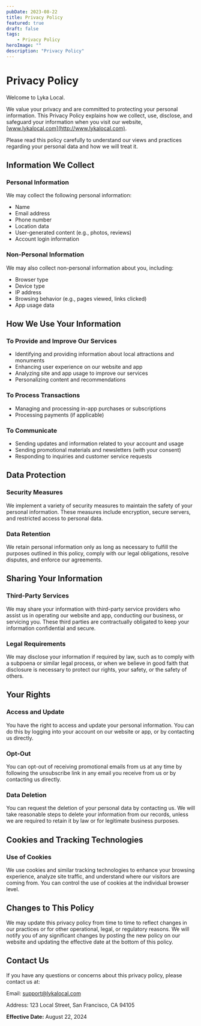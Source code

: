 ```yaml
---
pubDate: 2023-08-22
title: Privacy Policy
featured: true
draft: false
tags:
    - Privacy Policy 
heroImage: ""
description: "Privacy Policy"
---
```


# Privacy Policy

Welcome to Lyka Local.

We value your privacy and are committed to protecting your personal information. This Privacy Policy explains how we collect, use, disclose, and safeguard your information when you visit our website, [www.lykalocal.com](http://www.lykalocal.com).

Please read this policy carefully to understand our views and practices regarding your personal data and how we will treat it.

## Information We Collect

### Personal Information

We may collect the following personal information:

- Name
- Email address
- Phone number
- Location data
- User-generated content (e.g., photos, reviews)
- Account login information

### Non-Personal Information

We may also collect non-personal information about you, including:

- Browser type
- Device type
- IP address
- Browsing behavior (e.g., pages viewed, links clicked)
- App usage data

## How We Use Your Information

### To Provide and Improve Our Services

- Identifying and providing information about local attractions and monuments
- Enhancing user experience on our website and app
- Analyzing site and app usage to improve our services
- Personalizing content and recommendations

### To Process Transactions

- Managing and processing in-app purchases or subscriptions
- Processing payments (if applicable)

### To Communicate

- Sending updates and information related to your account and usage
- Sending promotional materials and newsletters (with your consent)
- Responding to inquiries and customer service requests

## Data Protection

### Security Measures

We implement a variety of security measures to maintain the safety of your personal information. These measures include encryption, secure servers, and restricted access to personal data.

### Data Retention

We retain personal information only as long as necessary to fulfill the purposes outlined in this policy, comply with our legal obligations, resolve disputes, and enforce our agreements.

## Sharing Your Information

### Third-Party Services

We may share your information with third-party service providers who assist us in operating our website and app, conducting our business, or servicing you. These third parties are contractually obligated to keep your information confidential and secure.

### Legal Requirements

We may disclose your information if required by law, such as to comply with a subpoena or similar legal process, or when we believe in good faith that disclosure is necessary to protect our rights, your safety, or the safety of others.

## Your Rights

### Access and Update

You have the right to access and update your personal information. You can do this by logging into your account on our website or app, or by contacting us directly.

### Opt-Out

You can opt-out of receiving promotional emails from us at any time by following the unsubscribe link in any email you receive from us or by contacting us directly.

### Data Deletion

You can request the deletion of your personal data by contacting us. We will take reasonable steps to delete your information from our records, unless we are required to retain it by law or for legitimate business purposes.

## Cookies and Tracking Technologies

### Use of Cookies

We use cookies and similar tracking technologies to enhance your browsing experience, analyze site traffic, and understand where our visitors are coming from. You can control the use of cookies at the individual browser level.

## Changes to This Policy

We may update this privacy policy from time to time to reflect changes in our practices or for other operational, legal, or regulatory reasons. We will notify you of any significant changes by posting the new policy on our website and updating the effective date at the bottom of this policy.

## Contact Us

If you have any questions or concerns about this privacy policy, please contact us at:

Email: [support@lykalocal.com](mailto:support@lykalocal.com)

Address: 123 Local Street, San Francisco, CA 94105

**Effective Date:** August 22, 2024